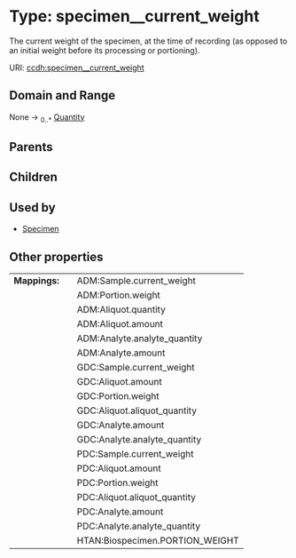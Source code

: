 
# Type: specimen__current_weight


The current weight of the specimen, at the time of recording (as opposed to an initial weight before its processing or portioning).

URI: [ccdh:specimen__current_weight](https://example.org/ccdh/specimen__current_weight)


## Domain and Range

None ->  <sub>0..*</sub> [Quantity](Quantity.md)

## Parents


## Children


## Used by

 * [Specimen](Specimen.md)

## Other properties

|  |  |  |
| --- | --- | --- |
| **Mappings:** | | ADM:Sample.current_weight |
|  | | ADM:Portion.weight |
|  | | ADM:Aliquot.quantity |
|  | | ADM:Aliquot.amount |
|  | | ADM:Analyte.analyte_quantity |
|  | | ADM:Analyte.amount |
|  | | GDC:Sample.current_weight |
|  | | GDC:Aliquot.amount |
|  | | GDC:Portion.weight |
|  | | GDC:Aliquot.aliquot_quantity |
|  | | GDC:Analyte.amount |
|  | | GDC:Analyte.analyte_quantity |
|  | | PDC:Sample.current_weight |
|  | | PDC:Aliquot.amount |
|  | | PDC:Portion.weight |
|  | | PDC:Aliquot.aliquot_quantity |
|  | | PDC:Analyte.amount |
|  | | PDC:Analyte.analyte_quantity |
|  | | HTAN:Biospecimen.PORTION_WEIGHT |

